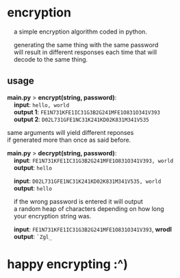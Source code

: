 # encryption
&nbsp;&nbsp;&nbsp;&nbsp;a simple encryption algorithm coded in python.

&nbsp;&nbsp;&nbsp;&nbsp;generating the same thing with the same password  
&nbsp;&nbsp;&nbsp;&nbsp;will result in different responses each time that will  
&nbsp;&nbsp;&nbsp;&nbsp;decode to the same thing.  

## usage

**main.py** > **encrypt(string, password)**:  
&nbsp;&nbsp;&nbsp;&nbsp;**input**: ``hello, world``   
&nbsp;&nbsp;&nbsp;&nbsp;**output 1**: ``FE1N731KFE1IC31G3B2G241MFE1O831O341V393``  
&nbsp;&nbsp;&nbsp;&nbsp;**output 2**: ``D02L731GFE1NC31K241KD02K831M341V535``  

   same arguments will yield different reponses  
   if generated more than once as said before.  
  
**main.py** > **decrypt(string, password)**:  
&nbsp;&nbsp;&nbsp;&nbsp;**input**: ``FE1N731KFE1IC31G3B2G241MFE1O831O341V393, world``  
&nbsp;&nbsp;&nbsp;&nbsp;**output**: ``hello``  
    
&nbsp;&nbsp;&nbsp;&nbsp;**input**: ``D02L731GFE1NC31K241KD02K831M341V535, world``  
&nbsp;&nbsp;&nbsp;&nbsp;**output**: ``hello``  
  
&nbsp;&nbsp;&nbsp;&nbsp;if the wrong password is entered it will output  
&nbsp;&nbsp;&nbsp;&nbsp;a random heap of characters depending on how long  
&nbsp;&nbsp;&nbsp;&nbsp;your encryption string was.  
    
&nbsp;&nbsp;&nbsp;&nbsp;**input**: ``FE1N731KFE1IC31G3B2G241MFE1O831O341V393``, **wrodl**  
&nbsp;&nbsp;&nbsp;&nbsp;**output**: `` `Zgl_  ``
  
# happy encrypting :^)
